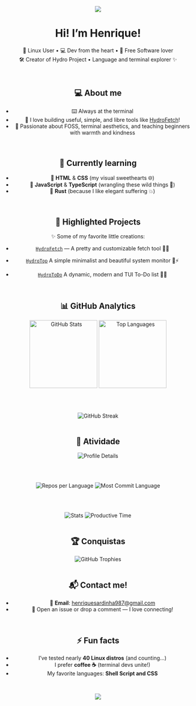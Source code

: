 
<p align="center">
  <img src="https://capsule-render.vercel.app/api?type=waving&color=89b482&height=200&section=header&text=Henriquehnnm&fontSize=40&fontColor=F8F8F2" />
</p>

<h1 align="center">Hi! I’m Henrique!</h1>
<p align="center">
  🐧 Linux User • 💻 Dev from the heart • 💙 Free Software lover <br/>
  🛠 Creator of Hydro Project • Language and terminal explorer ✨
</p>

<br>

<div align="center">
  
## 💻 About me

- ⌨️ Always at the terminal
- 🔧 I love building useful, simple, and libre tools like [HydroFetch](https://github.com/Henriquehnnm/HydroFetch)!
- 🚀 Passionate about FOSS, terminal aesthetics, and teaching beginners with warmth and kindness

<br>

<h2>🌱 Currently learning</h2>

- 🎨 **HTML** & **CSS** (my visual sweethearts 🌐)
- 🧠 **JavaScript** & **TypeScript** (wrangling these wild things 🤯)
- 🦀 **Rust** (because I like elegant suffering 💥)

<br>

## 🚀 Highlighted Projects

✨ Some of my favorite little creations:

- [`HydroFetch`](https://github.com/Henriquehnnm/HydroFetch) — A pretty and customizable fetch tool 🐚💙  

- [`HydroTop`](https://github.com/Henriquehnnm/HydroTop) A simple minimalist and beautiful system monitor 🐍⚡

- [`HydroToDo`](https://github.com/Henriquehnnm/HydroToDo) A dynamic, modern and TUI To-Do list 🐍📃

<br>
</div>

<div align="center">
  
## 📊 GitHub Analytics

<div align="center">
  <img height="180em" src="https://github-readme-stats.vercel.app/api?username=Henriquehnnm&show_icons=true&theme=gruvbox&hide_border=true&count_private=true&include_all_commits=true" alt="GitHub Stats"/>
  <img height="180em" src="https://github-readme-stats.vercel.app/api/top-langs/?username=Henriquehnnm&layout=compact&theme=gruvbox&hide_border=true&langs_count=8" alt="Top Languages"/>
  
  <br><br>
  
  <img src="https://github-readme-streak-stats.herokuapp.com/?user=Henriquehnnm&theme=gruvbox&hide_border=true" alt="GitHub Streak"/>
</div>

<br>

## 🚀 Atividade

<div align="center">
  <img src="https://github-profile-summary-cards.vercel.app/api/cards/profile-details?username=Henriquehnnm&theme=gruvbox" alt="Profile Details"/>
  
  <br><br>
  
  <img src="https://github-profile-summary-cards.vercel.app/api/cards/repos-per-language?username=Henriquehnnm&theme=gruvbox" alt="Repos per Language"/>
  <img src="https://github-profile-summary-cards.vercel.app/api/cards/most-commit-language?username=Henriquehnnm&theme=gruvbox" alt="Most Commit Language"/>
  
  <br><br>
  
  <img src="https://github-profile-summary-cards.vercel.app/api/cards/stats?username=Henriquehnnm&theme=gruvbox" alt="Stats"/>
  <img src="https://github-profile-summary-cards.vercel.app/api/cards/productive-time?username=Henriquehnnm&theme=gruvbox&utc_offset=-3" alt="Productive Time"/>
</div>

<br>

## 🏆 Conquistas

<div align="center">
  <img src="https://github-profile-trophy.vercel.app/?username=Henriquehnnm&theme=gruvbox&no-frame=true&row=2&column=4" alt="GitHub Trophies"/>
</div>

<br>

## 📬 Contact me!

- 📧 **Email**: henriquesardinha987@gmail.com  
- 💬 Open an issue or drop a comment — I love connecting!

<br>

## ⚡ Fun facts

- I’ve tested nearly **40 Linux distros** (and counting...)
- I prefer **coffee ☕** (terminal devs unite!)
- My favorite languages: **Shell Script and CSS**    

<br>

<p align="center">
  <img src="https://capsule-render.vercel.app/api?type=waving&color=89b482&height=120&section=footer"/>
</p>
